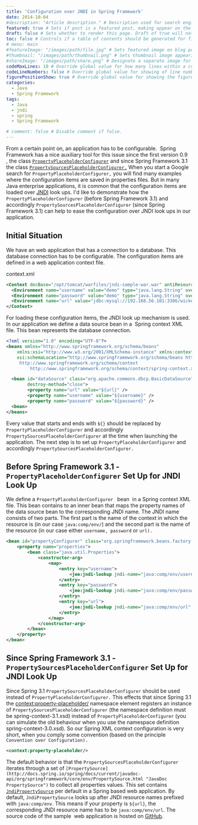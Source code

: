 ```yaml
---
title: 'Configuration over JNDI in Spring Framework'
date: 2014-10-04
#description: "Article description." # Description used for search engine.
featured: true # Sets if post is a featured post, making appear on the home page side bar.
draft: false # Sets whether to render this page. Draft of true will not be rendered.
toc: false # Controls if a table of contents should be generated for first-level links automatically.
# menu: main
#featureImage: "/images/path/file.jpg" # Sets featured image on blog post.
#thumbnail: "/images/path/thumbnail.png" # Sets thumbnail image appearing inside card on homepage.
#shareImage: "/images/path/share.png" # Designate a separate image for social media sharing.
codeMaxLines: 10 # Override global value for how many lines within a code block before auto-collapsing.
codeLineNumbers: false # Override global value for showing of line numbers within code block.
figurePositionShow: true # Override global value for showing the figure label.
categories:
  - Java
  - Spring Framework
tags:
  - Java
  - jndi
  - spring
  - Spring Framework

# comment: false # Disable comment if false.
---
```


From a certain point on, an application has to be configurable.  Spring Framework has a nice auxiliary tool for this issue since the first version 0.9 , the class [`PropertyPlaceholderConfigurer`](http://docs.spring.io/spring/docs/current/javadoc-api/org/springframework/beans/factory/config/PropertyPlaceholderConfigurer.html "JavaDoc PropertyPlaceholderConfigurer") and since Spring Framework 3.1 the class [`PropertySourcesPlaceholderConfigurer.`](http://docs.spring.io/spring/docs/current/javadoc-api/org/springframework/context/support/PropertySourcesPlaceholderConfigurer.html "JavaDoc PropertySourcesPlaceholderConfigurer") When you start a Google search for `PropertyPlaceholderConfigurer,` you will find many examples where the configuration items are saved in properties files. But in many Java enterprise applications, it is common that the configuration items are loaded over [JNDI](http://www.oracle.com/technetwork/java/index-jsp-137536.html "Oracle's Official Homepage about JNDI") look ups. I'd like to demonstrate how the `PropertyPlaceholderConfigurer` (before Spring Framework 3.1) and accordingly `PropertySourcesPlaceholderConfigurer` (since Spring Framework 3.1) can help to ease the configuration over JNDI look ups in our application.

Initial Situation
-----------------

We have an web application that has a connection to a database. This database connection has to be configurable. The configuration items are defined in a web application context file.

context.xml
```xml
<Context docBase="/opt/tomcat/warfiles/jndi-sample-war.war" antiResourceLocking="true">
  <Environment name="username" value="demo" type="java.lang.String" override="false"/>
  <Environment name="password" value="demo" type="java.lang.String" override="false"/>
  <Environment name="url" value="jdbc:mysql://192.168.56.101:3306/wicket_demo" type="java.lang.String" override="false"/>
</Context>
```

For loading these configuration items, the JNDI look up mechanism is used. In our application we define a data source bean in a  Spring context XML file. This bean represents the database connection.

```xml
<?xml version="1.0" encoding="UTF-8"?>
<beans xmlns="http://www.springframework.org/schema/beans"
    xmlns:xsi="http://www.w3.org/2001/XMLSchema-instance" xmlns:context="http://www.springframework.org/schema/context"
    xsi:schemaLocation="http://www.springframework.org/schema/beans http://www.springframework.org/schema/beans/spring-beans.xsd
     http://www.springframework.org/schema/context
         http://www.springframework.org/schema/context/spring-context.xsd">

  <bean id="dataSource" class="org.apache.commons.dbcp.BasicDataSource"
        destroy-method="close">
        <property name="url" value="${url}" />
        <property name="username" value="${username}" />
        <property name="password" value="${password}" />
  <bean>
</beans>
```
Every value that starts and ends with `${}` should be replaced by `PropertyPlaceholderConfigurer` and accordingly `PropertySourcesPlaceholderConfigurer` at the time when launching the application. The next step is to set up `PropertyPlaceholderConfigurer` and accordingly `PropertySourcesPlaceholderConfigurer.`

Before Spring Framework 3.1 - `PropertyPlaceholderConfigurer` Set Up for JNDI Look Up
-------------------------------------------------------------------------------------

We define a `PropertyPlaceholderConfigurer ` bean  in a Spring context XML file. This bean contains to an inner bean that maps the property names of the data source bean to the corresponding JNDI name. The JNDI name consists of two parts. The first part is the name of the context in which the resource is (in our case `java:comp/env/`) and the second part is the name of the resource (in our case either `username, password` or `url).`

```xml
<bean id="propertyConfigurer" class="org.springframework.beans.factory.config.PropertyPlaceholderConfigurer">
    <property name="properties">
        <bean class="java.util.Properties">
            <constructor-arg>
                <map>
                    <entry key="username">
                        <jee:jndi-lookup jndi-name="java:comp/env/username" />
                    </entry>
                    <entry key="password">
                        <jee:jndi-lookup jndi-name="java:comp/env/password" />
                    </entry>
                    <entry key="url">
                        <jee:jndi-lookup jndi-name="java:comp/env/url" />
                    </entry>
                </map>
            </constructor-arg>
        </bean>
    </property>
</bean>
```

Since Spring Framework 3.1 - `PropertySourcesPlaceholderConfigurer` Set Up for JNDI Look Up
-------------------------------------------------------------------------------------------

Since Spring 3.1 `PropertySourcesPlaceholderConfigurer` should be used instead of `PropertyPlaceholderConfigurer.` This effects that since Spring 3.1 the <context:property-placeholder/> namespace element registers an instance of `PropertySourcesPlaceholderConfigurer` (the namespace definition must be spring-context-3.1.xsd) instead of `PropertyPlaceholderConfigurer` (you can simulate the old behaviour when you use the namespace definition spring-context-3.0.xsd). So our Spring XML context configuration is very short, when you comply some convention (based on the principle `Convention over Configuration).`

```xml
<context:property-placeholder/>
```
The default behavior is that the `PropertySourcesPlaceholderConfigurer` iterates through a set of `[PropertySource](http://docs.spring.io/spring/docs/current/javadoc-api/org/springframework/core/env/PropertySource.html "JavaDoc PropertySource")` to collect all properties values. This set contains [`JndiPropertySource`](http://docs.spring.io/spring/docs/current/javadoc-api/org/springframework/jndi/JndiPropertySource.html "Javadoc JndiPropertySource") per default in a Spring based web application. By default, `JndiPropertySource` looks up after JNDI resource names prefixed with `java:comp/env`. This means if your property is `${url}`, the corresponding JNDI resource name has to be `java:comp/env/url`. The source code of the sample  web application is hosted on [GitHub](https://github.com/skosmalla/application-configuration-spring-maven "Sample Source Code").
